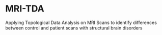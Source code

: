 # MRI-TDA
Applying Topological Data Analysis on MRI Scans to identify differences between control and patient scans with structural brain disorders
